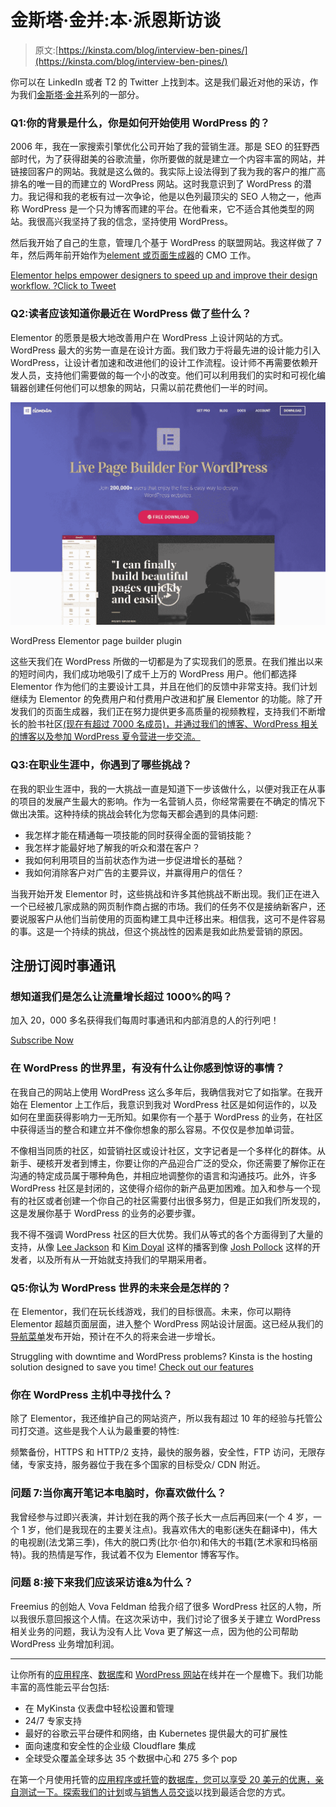 # 金斯塔·金并:本·派恩斯访谈

> 原文:[https://kinsta.com/blog/interview-ben-pines/](https://kinsta.com/blog/interview-ben-pines/)

你可以在 LinkedIn 或者 T2 的 Twitter 上找到本。这是我们最近对他的采访，作为我们[金斯塔·金并](https://kinsta.com/?post_type=post&s=kingpin)系列的一部分。

### Q1:你的背景是什么，你是如何开始使用 WordPress 的？

2006 年，我在一家搜索引擎优化公司开始了我的营销生涯。那是 SEO 的狂野西部时代，为了获得甜美的谷歌流量，你所要做的就是建立一个内容丰富的网站，并链接回客户的网站。我就是这么做的。我实际上设法得到了我为我的客户的推广高排名的唯一目的而建立的 WordPress 网站。这时我意识到了 WordPress 的潜力。我记得和我的老板有过一次争论，他是以色列最顶尖的 SEO 人物之一，他声称 WordPress 是一个只为博客而建的平台。在他看来，它不适合其他类型的网站。我很高兴我坚持了我的信念，坚持使用 WordPress。

然后我开始了自己的生意，管理几个基于 WordPress 的联盟网站。我这样做了 7 年，然后两年前开始作为[element 或页面生成器](https://elementor.com)的 CMO 工作。

[Elementor helps empower designers to speed up and improve their design workflow. ?Click to Tweet](https://twitter.com/intent/tweet?url=https%3A%2F%2Fbit.ly%2F2ZrLVA0&via=kinsta&text=Elementor+helps+empower+designers+to+speed+up+and+improve+their+design+workflow.+%3F&hashtags=WordPress%2Cdesign)

### Q2:读者应该知道你最近在 WordPress 做了些什么？

Elementor 的愿景是极大地改善用户在 WordPress 上设计网站的方式。WordPress 最大的劣势一直是在设计方面。我们致力于将最先进的设计能力引入 WordPress，让设计者加速和改进他们的设计工作流程。设计师不再需要依赖开发人员，支持他们需要做的每一个小的改变。他们可以利用我们的实时和可视化编辑器创建任何他们可以想象的网站，只需以前花费他们一半的时间。

[![WordPress Elementor page builder plugin](img/ee608def82a4d42f2b4ef86a0a3e5ae1.png)](https://elementor.com/)

WordPress Elementor page builder plugin



这些天我们在 WordPress 所做的一切都是为了实现我们的愿景。在我们推出以来的短时间内，我们成功地吸引了成千上万的 WordPress 用户。他们都选择 Elementor 作为他们的主要设计工具，并且在他们的反馈中非常支持。我们计划继续为 Elementor 的免费用户和付费用户改进和扩展 Elementor 的功能。除了开发我们的页面生成器，我们正在努力提供更多高质量的视频教程，支持我们不断增长的脸书社区[(现在有超过 7000 名成员)，并通过我们的博客、WordPress 相关的博客以及参加 WordPress 夏令营进一步交流。](https://www.facebook.com/groups/Elementors/)









### Q3:在职业生涯中，你遇到了哪些挑战？

在我的职业生涯中，我的一大挑战一直是知道下一步该做什么，以便对我正在从事的项目的发展产生最大的影响。作为一名营销人员，你经常需要在不确定的情况下做出决策。这种持续的挑战会转化为您每天都会遇到的具体问题:

*   我怎样才能在精通每一项技能的同时获得全面的营销技能？
*   我怎样才能最好地了解我的听众和潜在客户？
*   我如何利用项目的当前状态作为进一步促进增长的基础？
*   我如何消除客户对广告的主要异议，并赢得用户的信任？

当我开始开发 Elementor 时，这些挑战和许多其他挑战不断出现。我们正在进入一个已经被几家成熟的网页制作商占据的市场。我们的任务不仅是接纳新客户，还要说服客户从他们当前使用的页面构建工具中迁移出来。相信我，这可不是件容易的事。这是一个持续的挑战，但这个挑战性的因素是我如此热爱营销的原因。

## 注册订阅时事通讯



### 想知道我们是怎么让流量增长超过 1000%的吗？

加入 20，000 多名获得我们每周时事通讯和内部消息的人的行列吧！

[Subscribe Now](#newsletter)

### 在 WordPress 的世界里，有没有什么让你感到惊讶的事情？

在我自己的网站上使用 WordPress 这么多年后，我确信我对它了如指掌。在我开始在 Elementor 上工作后，我意识到我对 WordPress 社区是如何运作的，以及如何在里面获得影响力一无所知。如果你有一个基于 WordPress 的业务，在社区中获得适当的整合和建立并不像你想象的那么容易。不仅仅是参加单词营。

不像相当同质的社区，如营销社区或设计社区，文字记者是一个多样化的群体。从新手、硬核开发者到博主，你要让你的产品迎合广泛的受众，你还需要了解你正在沟通的特定成员属于哪种角色，并相应地调整你的语言和沟通技巧。此外，许多 WordPress 社区是封闭的，这使得介绍你的新产品更加困难。加入和参与一个现有的社区或者创建一个你自己的社区需要付出很多努力，但是正如我们所发现的，这是发展你基于 WordPress 的业务的必要步骤。

我不得不强调 WordPress 社区的巨大优势。我们从等式的各个方面得到了大量的支持，从像 [Lee Jackson](https://angledcrown.com/) 和 [Kim Doyal](https://thewpchick.com/) 这样的播客到像 [Josh Pollock](https://joshpress.net/) 这样的开发者，以及所有从一开始就支持我们的早期采用者。

### Q5:你认为 WordPress 世界的未来会是怎样的？

在 Elementor，我们在玩长线游戏，我们的目标很高。未来，你可以期待 Elementor 超越页面层面，进入整个 WordPress 网站设计层面。这已经从我们的[导航菜单](https://elementor.com/introducing-nav-menu/)发布开始，预计在不久的将来会进一步增长。

Struggling with downtime and WordPress problems? Kinsta is the hosting solution designed to save you time! [Check out our features](https://kinsta.com/features/)



### 你在 WordPress 主机中寻找什么？

除了 Elementor，我还维护自己的网站资产，所以我有超过 10 年的经验与托管公司打交道。这些是我个人认为最重要的特性:

频繁备份，HTTPS 和 HTTP/2 支持，最快的服务器，安全性，FTP 访问，无限存储，专家支持，服务器位于我在多个国家的目标受众/ CDN 附近。

### 问题 7:当你离开笔记本电脑时，你喜欢做什么？

我曾经参与过即兴表演，并计划在我的两个孩子长大一点后再回来(一个 4 岁，一个 1 岁，他们是我现在的主要关注点)。我喜欢伟大的电影(迷失在翻译中)，伟大的电视剧(法戈第三季)，伟大的脱口秀(比尔·伯尔)和伟大的书籍(艺术家和玛格丽特)。我的热情是写作，我试着不仅为 Elementor 博客写作。

### 问题 8:接下来我们应该采访谁&为什么？

Freemius 的创始人 Vova Feldman 给我介绍了很多 WordPress 社区的人物，所以我很乐意回报这个人情。在这次采访中，我们讨论了很多关于建立 WordPress 相关业务的问题，我认为没有人比 Vova 更了解这一点，因为他的公司帮助 WordPress 业务增加利润。

* * *

让你所有的[应用程序](https://kinsta.com/application-hosting/)、[数据库](https://kinsta.com/database-hosting/)和 [WordPress 网站](https://kinsta.com/wordpress-hosting/)在线并在一个屋檐下。我们功能丰富的高性能云平台包括:

*   在 MyKinsta 仪表盘中轻松设置和管理
*   24/7 专家支持
*   最好的谷歌云平台硬件和网络，由 Kubernetes 提供最大的可扩展性
*   面向速度和安全性的企业级 Cloudflare 集成
*   全球受众覆盖全球多达 35 个数据中心和 275 多个 pop

在第一个月使用托管的[应用程序或托管](https://kinsta.com/application-hosting/)的[数据库，您可以享受 20 美元的优惠，亲自测试一下。探索我们的](https://kinsta.com/database-hosting/)[计划](https://kinsta.com/plans/)或[与销售人员交谈](https://kinsta.com/contact-us/)以找到最适合您的方式。